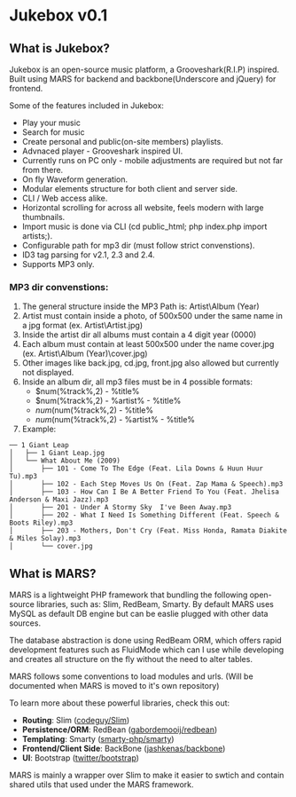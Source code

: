 # Jukebox v0.1

## What is Jukebox?
Jukebox is an open-source music platform, a Grooveshark(R.I.P) inspired. Built using MARS for backend and backbone(Underscore and jQuery) for frontend.

Some of the features included in Jukebox:
 * Play your music
 * Search for music
 * Create personal and public(on-site members) playlists.
 * Advnaced player - Grooveshark inspired UI.
 * Currently runs on PC only - mobile adjustments are required but not far from there.
 * On fly Waveform generation.
 * Modular elements structure for both client and server side.
 * CLI / Web access alike.
 * Horizontal scrolling for across all website, feels modern with large thumbnails.
 * Import music is done via CLI (cd public_html; php index.php import artists;).
 * Configurable path for mp3 dir (must follow strict convenstions).
 * ID3 tag parsing for v2.1, 2.3 and 2.4.
 * Supports MP3 only.

### MP3 dir convenstions:
 1. The general structure inside the MP3 Path is: Artist\Album (Year)
 2. Artist must contain inside a photo, of 500x500 under the same name in a jpg format (ex. Artist\Artist.jpg)
 2. Inside the artist dir all albums must contain a 4 digit year (0000)
 3. Each album must contain at least 500x500 under the name cover.jpg (ex. Artist\Album (Year)\cover.jpg)
 4. Other images like back.jpg, cd.jpg, front.jpg also allowed but currently not displayed.
 5. Inside an album dir, all mp3 files must be in 4 possible formats:
    * $num(%track%,2) - %title%
    * $num(%track%,2) - %artist% - %title%
    * $num(%discnumber%,1)$num(%track%,2) - %title%
    * $num(%discnumber%,1)$num(%track%,2) - %artist% - %title%
 6. Example:
```
── 1 Giant Leap
│   ├── 1 Giant Leap.jpg
│   └── What About Me (2009)
│       ├── 101 - Come To The Edge (Feat. Lila Downs & Huun Huur Tu).mp3
│       ├── 102 - Each Step Moves Us On (Feat. Zap Mama & Speech).mp3
│       ├── 103 - How Can I Be A Better Friend To You (Feat. Jhelisa Anderson & Maxi Jazz).mp3
│       ├── 201 - Under A Stormy Sky  I've Been Away.mp3
│       ├── 202 - What I Need Is Something Different (Feat. Speech & Boots Riley).mp3
│       ├── 203 - Mothers, Don't Cry (Feat. Miss Honda, Ramata Diakite & Miles Solay).mp3
│       └── cover.jpg
```



## What is MARS?
MARS is a lightweight PHP framework that bundling the following open-source libraries, such as: Slim, RedBeam, Smarty. By default MARS uses MySQL as default DB engine but can be easlie plugged with other data sources.

The database abstraction is done using RedBeam ORM, which offers rapid development features such as FluidMode which can I use while developing and creates all structure on the fly without the need to alter tables.

MARS follows some conventions to load modules and urls. (Will be documented when MARS is moved to it's own repository)

To learn more about these powerful libraries, check this out:
* **Routing**: Slim ([codeguy/Slim](https://github.com/codeguy/Slim))
* **Persistence/ORM**: RedBean ([gabordemooij/redbean](https://github.com/gabordemooij/redbean))
* **Templating**: Smarty ([smarty-php/smarty](https://github.com/smarty-php/smarty))
* **Frontend/Client Side**: BackBone ([jashkenas/backbone](https://github.com/jashkenas/backbone))
* **UI**: Bootstrap ([twitter/bootstrap](https://github.com/twitter/bootstrap))
 
MARS is mainly a wrapper over Slim to make it easier to swtich and contain shared utils that used under the MARS framework.
